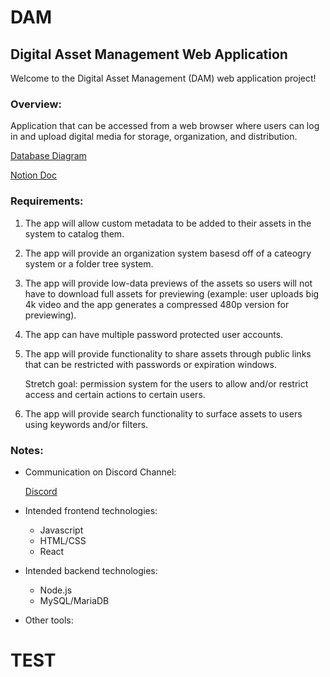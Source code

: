 # DAM

## Digital Asset Management Web Application

Welcome to the Digital Asset Management (DAM) web application project!

### Overview:

Application that can be accessed from a web browser where users can log in and upload digital media for storage, organization, and distribution.

[Database Diagram](https://dbdiagram.io/d/5d4a41ffced98361d6dd5e05 'Database Diagram Link')

[Notion Doc](https://www.notion.so/DAM-Digital-Asset-Manager-2395f377da7e41c68a23c51c4267ddc5 'Notion Doc')

### Requirements:

1. The app will allow custom metadata to be added to their assets in the system to catalog them.
1. The app will provide an organization system basesd off of a cateogry system or a folder tree system.
1. The app will provide low-data previews of the assets so users will not have to download full assets for previewing (example: user uploads big 4k video and the app generates a compressed 480p version for previewing).
1. The app can have multiple password protected user accounts.
1. The app will provide functionality to share assets through public links that can be restricted with passwords or expiration windows.

   Stretch goal: permission system for the users to allow and/or restrict access and certain actions to certain users.

1. The app will provide search functionality to surface assets to users using keywords and/or filters.

### Notes:

- Communication on Discord Channel:

  [Discord](https://discordapp.com/channels/543575371510054954/543575371962908682/608517191960231942 'Discord')

- Intended frontend technologies:
  - Javascript
  - HTML/CSS
  - React
- Intended backend technologies:
  - Node.js
  - MySQL/MariaDB
- Other tools:

# TEST
